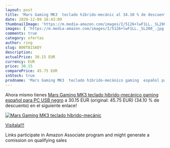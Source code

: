```yaml
---
layout: post
title: 'Mars Gaming MK3  teclado híbrido-mecánic al 34.10 % de descuento'
date: 2020-12-09 16:43:09
thumbnailImage: 'https://m.media-amazon.com/images/I/5126+lwF1LL._SL200_.jpg'
images: [ 'https://m.media-amazon.com/images/I/5126+lwF1LL._SL200_.jpg' ]
comments: true
category: ofertas
author: ring
slug: B00T815ADY
description:
actualPrice: 30.15 EUR
currency: EUR
price: 30.15
comparePrice: 45.75 EUR
inStock: true
prodname: 'Mars Gaming MK3  teclado híbrido-mecánico gaming  español para PC  USB  negro'
---
```


Ahora mismo tienes [Mars Gaming MK3  teclado híbrido-mecánico gaming  español para PC  USB  negro](https://www.amazon.es/dp/B00T815ADY/?tag=tolees-21) a 30.15 EUR (original: 45.75 EUR) (34.10 %  de descuento) en el siguiente enlace!

[![Mars Gaming MK3  teclado híbrido-mecánic](https://m.media-amazon.com/images/I/5126+lwF1LL._SL200_.jpg)](https://www.amazon.es/dp/B00T815ADY/?tag=tolees-21)

[Visítala!!!](https://www.amazon.es/dp/B00T815ADY/?tag=tolees-21)

Links participate in Amazon Associate program and might generate a comission on qualifying sales
